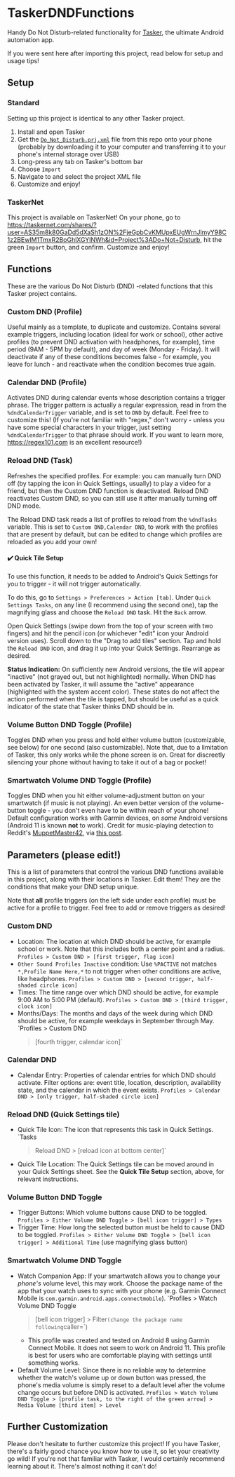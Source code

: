 # TaskerDNDFunctions

Handy Do Not Disturb-related functionality for
[Tasker](https://play.google.com/store/apps/details?id=net.dinglisch.android.taskerm),
the ultimate Android automation app.

If you were sent here after importing this project, read below for setup and usage tips!


## Setup

### Standard

Setting up this project is identical to any other Tasker project.
1. Install and open Tasker
1. Get the [`Do_Not_Disturb.prj.xml`](./Do_Not_Disturb.prj.xml) file from this
   repo onto your phone (probably by downloading it to your computer and
   transferring it to your phone's internal storage over USB)
1. Long-press any tab on Tasker's bottom bar
1. Choose `Import`
1. Navigate to and select the project XML file
1. Customize and enjoy!

### TaskerNet

This project is available on TaskerNet! On your phone, go to
<https://taskernet.com/shares/?user=AS35m8k80GaDd5dXaSh1zON%2FjeGpbCvKMUpxEUgWrnJlmyY98C1z2BEwlM1TmxR2BoGhlXGYlNWh&id=Project%3ADo+Not+Disturb>,
hit the green `Import` button, and confirm. Customize and enjoy!


## Functions

These are the various Do Not Disturb (DND) -related functions that this Tasker
project contains.

### Custom DND (Profile)

Useful mainly as a template, to duplicate and customize. Contains several
example triggers, including location (ideal for work or school), other active
profiles (to prevent DND activation with headphones, for example), time period
(9AM - 5PM by default), and day of week (Monday - Friday). It will deactivate
if any of these conditions becomes false - for example, you leave for lunch -
and reactivate when the condition becomes true again.

### Calendar DND (Profile)

Activates DND during calendar events whose description contains a trigger
phrase. The trigger pattern is actually a regular expression, read in from the
`%dndCalendarTrigger` variable, and is set to `DND` by default. Feel free to
customize this! (If you're not familiar with "regex," don't worry - unless you
have some special characters in your trigger, just setting
`%dndCalendarTrigger` to that phrase should work. If you want to learn more,
<https://regex101.com> is an excellent resource!)

### Reload DND (Task)

Refreshes the specified profiles. For example: you can manually turn DND off
(by tapping the icon in Quick Settings, usually) to play a video for a friend,
but then the Custom DND function is deactivated. Reload DND reactivates Custom
DND, so you can still use it after manually turning off DND mode.

The Reload DND task reads a list of profiles to reload from the `%dndTasks`
variable. This is set to `Custom DND,Calendar DND`, to work with the profiles
that are present by default, but can be edited to change which profiles are
reloaded as you add your own!

#### :heavy_check_mark: Quick Tile Setup

To use this function, it needs to be added to Android's Quick Settings for you
to trigger - it will not trigger automatically.

To do this, go to `Settings > Preferences > Action [tab]`. Under `Quick
Settings Tasks`, on any line (I recommend using the second one), tap the
magnifying glass and choose the `Reload DND` task. Hit the `Back` arrow.

Open Quick Settings (swipe down from the top of your screen with two fingers)
and hit the pencil icon (or whichever "edit" icon your Android version uses).
Scroll down to the "Drag to add tiles" section. Tap and hold the `Reload DND`
icon, and drag it up into your Quick Settings. Rearrange as desired.

__Status Indication:__ On sufficiently new Android versions, the tile will
appear "inactive" (not grayed out, but not highlighted) normally. When DND has
been activated by Tasker, it will assume the "active" appearance (highlighted
with the system accent color). These states do not affect the action performed
when the tile is tapped, but should be useful as a quick indicator of the state
that Tasker thinks DND should be in.

### Volume Button DND Toggle (Profile)

Toggles DND when you press and hold either volume button (customizable, see
below) for one second (also customizable). Note that, due to a limitation of
Tasker, this only works while the phone screen is on. Great for discreetly
silencing your phone without having to take it out of a bag or pocket!

### Smartwatch Volume DND Toggle (Profile)

Toggles DND when you hit either volume-adjustment button on your smartwatch (if
music is not playing). An even better version of the volume-button toggle - you
don't even have to be within reach of your phone! Default configuration works
with Garmin devices, on *some* Android versions (Android 11 is known __not__ to
work). Credit for music-playing detection to Reddit's
[MuppetMaster42](https://www.reddit.com/user/MuppetMaster42/), via [this
post](https://www.reddit.com/r/tasker/comments/52p6h6/how_to_check_if_music_is_playing_without_an/).


## Parameters (please edit!)

This is a list of parameters that control the various DND functions available
in this project, along with their locations in Tasker. Edit them! They are the
conditions that make your DND setup unique.

Note that __all__ profile triggers (on the left side under each profile) must
be active for a profile to trigger. Feel free to add or remove triggers as
desired!

### Custom DND

- Location: The location at which DND should be active, for example school or
  work. Note that this includes both a center point and a radius. `Profiles >
  Custom DND > [first trigger, flag icon]`
- `Other Sound Profiles Inactive` condition: Use `%PACTIVE` not matches
  `*,Profile Name Here,*` to not trigger when other conditions are active, like
  headphones. `Profiles > Custom DND > [second trigger, half-shaded circle
  icon]`
- Times: The time range over which DND should be active, for example 9:00 AM to
  5:00 PM (default). `Profiles > Custom DND > [third trigger, clock icon]`
- Months/Days: The months and days of the week during which DND should be
  active, for example weekdays in September through May. `Profiles > Custom DND
  > [fourth trigger, calendar icon]`

### Calendar DND

- Calendar Entry: Properties of calendar entries for which DND should activate.
  Filter options are: event title, location, description, availability state,
  and the calendar in which the event exists. `Profiles > Calendar DND > [only
  trigger, half-shaded circle icon]`

### Reload DND (Quick Settings tile)

- Quick Tile Icon: The icon that represents this task in Quick Settings. `Tasks
  > Reload DND > [reload icon at bottom center]`
- Quick Tile Location: The Quick Settings tile can be moved around in your
  Quick Settings sheet. See the __Quick Tile Setup__ section, above, for
  relevant instructions.

### Volume Button DND Toggle

- Trigger Buttons: Which volume buttons cause DND to be toggled. `Profiles >
  Either Volume DND Toggle > [bell icon trigger] > Types`
- Trigger Time: How long the selected button must be held to cause DND to be
  toggled. `Profiles > Either Volume DND Toggle > [bell icon trigger] >
  Additional Time` (use magnifying glass button)

### Smartwatch Volume DND Toggle

- Watch Companion App: If your smartwatch allows you to change your *phone's*
  volume level, this may work. Choose the package name of the app that your
  watch uses to sync with your phone (e.g. Garmin Connect Mobile is
  `com.garmin.android.apps.connectmobile`). `Profiles > Watch Volume DND Toggle
  > [bell icon trigger] > Filter` (change the package name following `caller=`)
    - This profile was created and tested on Android 8 using Garmin Connect
      Mobile. It does not seem to work on Android 11. This profile is best for
      users who are comfortable playing with settings until something works.
- Default Volume Level: Since there is no reliable way to determine whether the
  watch's volume up or down button was pressed, the phone's media volume is
  simply reset to a default level after the volume change occurs but before DND
  is activated. `Profiles > Watch Volume DND Toggle > [profile task, to the
  right of the green arrow] > Media Volume [third item] > Level`


## Further Customization

Please don't hesitate to further customize this project! If you have Tasker,
there's a fairly good chance you know how to use it, so let your creativity go
wild! If you're not that familiar with Tasker, I would certainly recommend
learning about it. There's almost nothing it can't do!

